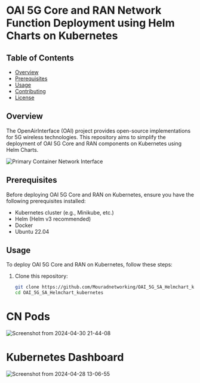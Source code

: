 
# OAI 5G Core and RAN Network Function Deployment using Helm Charts on Kubernetes

## Table of Contents

- [Overview](#overview)
- [Prerequisites](#prerequisites)
- [Usage](#usage)
- [Contributing](#contributing)
- [License](#license)

## Overview

The OpenAirInterface (OAI) project provides open-source implementations for 5G wireless technologies. This repository aims to simplify the deployment of OAI 5G Core and RAN components on Kubernetes using Helm Charts.

![Primary Container Network Interface](https://github.com/Mouradnetworking/OAI_5G_SA_Helmchart_kubernetes/assets/155429869/d496f792-a5df-4087-a5cd-1cf9f1cd8c88)


## Prerequisites

Before deploying OAI 5G Core and RAN on Kubernetes, ensure you have the following prerequisites installed:

- Kubernetes cluster (e.g., Minikube, etc.)
- Helm (Helm v3 recommended)
- Docker
- Ubuntu 22.04

## Usage

To deploy OAI 5G Core and RAN on Kubernetes, follow these steps:

1. Clone this repository:
   ```bash
   git clone https://github.com/Mouradnetworking/OAI_5G_SA_Helmchart_kubernetes.git
   cd OAI_5G_SA_Helmchart_kubernetes

# CN Pods

![Screenshot from 2024-04-30 21-44-08](https://github.com/Mouradnetworking/OAI_5G_SA_Helmchart_kubernetes/assets/155429869/ea65257c-2508-4051-9c6d-894b60fe7211)

# Kubernetes Dashboard

![Screenshot from 2024-04-28 13-06-55](https://github.com/Mouradnetworking/OAI_5G_SA_Helmchart_kubernetes/assets/155429869/0c130fef-c85d-4034-864b-b60d023f8ac4)
